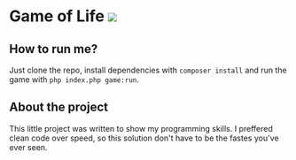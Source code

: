 # Game of Life ![](https://travis-ci.org/jandlouhy/game-of-life.svg?branch=master)

## How to run me?
Just clone the repo, install dependencies with `composer install` and run the game with `php index.php game:run`.

## About the project
This little project was written to show my programming skills. I preffered clean code over speed, so this solution don't have to be the fastes you've ever seen.
